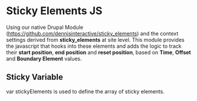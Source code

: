 # Sticky Elements JS

Using our native Drupal Module (https://github.com/dennisinteractive/sticky_elements) and the context settings derived from **sticky_elements** at site level. This module provides the javascript that hooks into these elements and adds the logic to track their __start position__, __end position__ and __reset position__, based on **Time**, **Offset** and **Boundary Element** values. 

## Sticky Variable

var stickyElements is used to define the array of sticky elements. 


